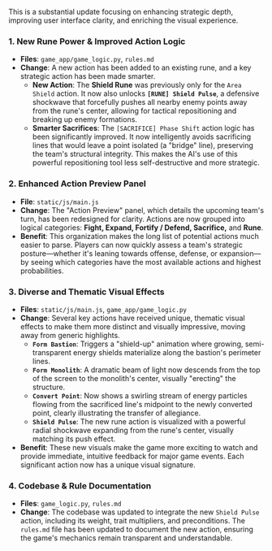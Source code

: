 This is a substantial update focusing on enhancing strategic depth, improving user interface clarity, and enriching the visual experience.

### 1. New Rune Power & Improved Action Logic

-   **Files**: `game_app/game_logic.py`, `rules.md`
-   **Change**: A new action has been added to an existing rune, and a key strategic action has been made smarter.
    -   **New Action**: The **Shield Rune** was previously only for the `Area Shield` action. It now also unlocks **`[RUNE] Shield Pulse`**, a defensive shockwave that forcefully pushes all nearby enemy points away from the rune's center, allowing for tactical repositioning and breaking up enemy formations.
    -   **Smarter Sacrifices**: The `[SACRIFICE] Phase Shift` action logic has been significantly improved. It now intelligently avoids sacrificing lines that would leave a point isolated (a "bridge" line), preserving the team's structural integrity. This makes the AI's use of this powerful repositioning tool less self-destructive and more strategic.

### 2. Enhanced Action Preview Panel

-   **File**: `static/js/main.js`
-   **Change**: The "Action Preview" panel, which details the upcoming team's turn, has been redesigned for clarity. Actions are now grouped into logical categories: **Fight, Expand, Fortify / Defend, Sacrifice,** and **Rune**.
-   **Benefit**: This organization makes the long list of potential actions much easier to parse. Players can now quickly assess a team's strategic posture—whether it's leaning towards offense, defense, or expansion—by seeing which categories have the most available actions and highest probabilities.

### 3. Diverse and Thematic Visual Effects

-   **Files**: `static/js/main.js`, `game_app/game_logic.py`
-   **Change**: Several key actions have received unique, thematic visual effects to make them more distinct and visually impressive, moving away from generic highlights.
    -   **`Form Bastion`**: Triggers a "shield-up" animation where growing, semi-transparent energy shields materialize along the bastion's perimeter lines.
    -   **`Form Monolith`**: A dramatic beam of light now descends from the top of the screen to the monolith's center, visually "erecting" the structure.
    -   **`Convert Point`**: Now shows a swirling stream of energy particles flowing from the sacrificed line's midpoint to the newly converted point, clearly illustrating the transfer of allegiance.
    -   **`Shield Pulse`**: The new rune action is visualized with a powerful radial shockwave expanding from the rune's center, visually matching its push effect.
-   **Benefit**: These new visuals make the game more exciting to watch and provide immediate, intuitive feedback for major game events. Each significant action now has a unique visual signature.

### 4. Codebase & Rule Documentation

-   **Files**: `game_logic.py`, `rules.md`
-   **Change**: The codebase was updated to integrate the new `Shield Pulse` action, including its weight, trait multipliers, and preconditions. The `rules.md` file has been updated to document the new action, ensuring the game's mechanics remain transparent and understandable.